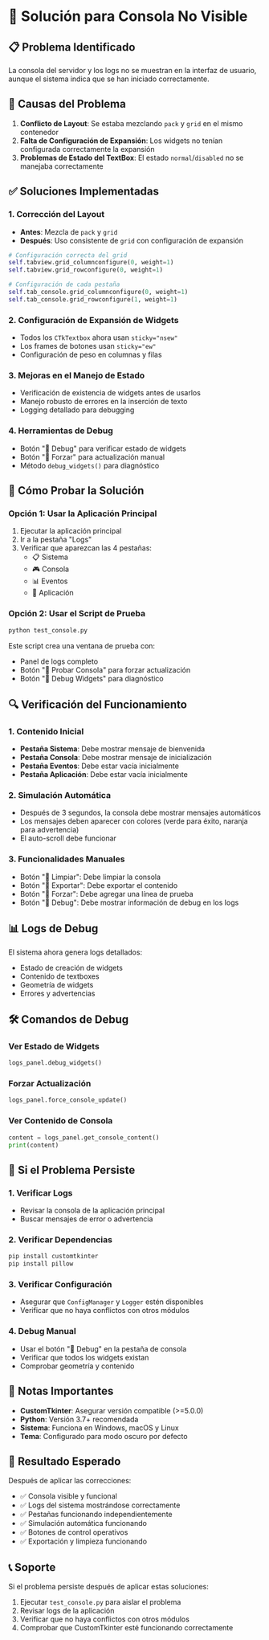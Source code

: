 # 🔧 Solución para Consola No Visible

## 📋 Problema Identificado

La consola del servidor y los logs no se muestran en la interfaz de usuario, aunque el sistema indica que se han iniciado correctamente.

## 🎯 Causas del Problema

1. **Conflicto de Layout**: Se estaba mezclando `pack` y `grid` en el mismo contenedor
2. **Falta de Configuración de Expansión**: Los widgets no tenían configurada correctamente la expansión
3. **Problemas de Estado del TextBox**: El estado `normal`/`disabled` no se manejaba correctamente

## ✅ Soluciones Implementadas

### 1. Corrección del Layout

- **Antes**: Mezcla de `pack` y `grid`
- **Después**: Uso consistente de `grid` con configuración de expansión

```python
# Configuración correcta del grid
self.tabview.grid_columnconfigure(0, weight=1)
self.tabview.grid_rowconfigure(0, weight=1)

# Configuración de cada pestaña
self.tab_console.grid_columnconfigure(0, weight=1)
self.tab_console.grid_rowconfigure(1, weight=1)
```

### 2. Configuración de Expansión de Widgets

- Todos los `CTkTextbox` ahora usan `sticky="nsew"`
- Los frames de botones usan `sticky="ew"`
- Configuración de peso en columnas y filas

### 3. Mejoras en el Manejo de Estado

- Verificación de existencia de widgets antes de usarlos
- Manejo robusto de errores en la inserción de texto
- Logging detallado para debugging

### 4. Herramientas de Debug

- Botón "🐛 Debug" para verificar estado de widgets
- Botón "🔄 Forzar" para actualización manual
- Método `debug_widgets()` para diagnóstico

## 🚀 Cómo Probar la Solución

### Opción 1: Usar la Aplicación Principal

1. Ejecutar la aplicación principal
2. Ir a la pestaña "Logs"
3. Verificar que aparezcan las 4 pestañas:
   - 📋 Sistema
   - 🎮 Consola
   - 📊 Eventos
   - 📱 Aplicación

### Opción 2: Usar el Script de Prueba

```bash
python test_console.py
```

Este script crea una ventana de prueba con:

- Panel de logs completo
- Botón "🧪 Probar Consola" para forzar actualización
- Botón "🐛 Debug Widgets" para diagnóstico

## 🔍 Verificación del Funcionamiento

### 1. Contenido Inicial

- **Pestaña Sistema**: Debe mostrar mensaje de bienvenida
- **Pestaña Consola**: Debe mostrar mensaje de inicialización
- **Pestaña Eventos**: Debe estar vacía inicialmente
- **Pestaña Aplicación**: Debe estar vacía inicialmente

### 2. Simulación Automática

- Después de 3 segundos, la consola debe mostrar mensajes automáticos
- Los mensajes deben aparecer con colores (verde para éxito, naranja para advertencia)
- El auto-scroll debe funcionar

### 3. Funcionalidades Manuales

- Botón "🧹 Limpiar": Debe limpiar la consola
- Botón "📁 Exportar": Debe exportar el contenido
- Botón "🔄 Forzar": Debe agregar una línea de prueba
- Botón "🐛 Debug": Debe mostrar información de debug en los logs

## 📊 Logs de Debug

El sistema ahora genera logs detallados:

- Estado de creación de widgets
- Contenido de textboxes
- Geometría de widgets
- Errores y advertencias

## 🛠️ Comandos de Debug

### Ver Estado de Widgets

```python
logs_panel.debug_widgets()
```

### Forzar Actualización

```python
logs_panel.force_console_update()
```

### Ver Contenido de Consola

```python
content = logs_panel.get_console_content()
print(content)
```

## 🔧 Si el Problema Persiste

### 1. Verificar Logs

- Revisar la consola de la aplicación principal
- Buscar mensajes de error o advertencia

### 2. Verificar Dependencias

```bash
pip install customtkinter
pip install pillow
```

### 3. Verificar Configuración

- Asegurar que `ConfigManager` y `Logger` estén disponibles
- Verificar que no haya conflictos con otros módulos

### 4. Debug Manual

- Usar el botón "🐛 Debug" en la pestaña de consola
- Verificar que todos los widgets existan
- Comprobar geometría y contenido

## 📝 Notas Importantes

- **CustomTkinter**: Asegurar versión compatible (>=5.0.0)
- **Python**: Versión 3.7+ recomendada
- **Sistema**: Funciona en Windows, macOS y Linux
- **Tema**: Configurado para modo oscuro por defecto

## 🎉 Resultado Esperado

Después de aplicar las correcciones:

- ✅ Consola visible y funcional
- ✅ Logs del sistema mostrándose correctamente
- ✅ Pestañas funcionando independientemente
- ✅ Simulación automática funcionando
- ✅ Botones de control operativos
- ✅ Exportación y limpieza funcionando

## 📞 Soporte

Si el problema persiste después de aplicar estas soluciones:

1. Ejecutar `test_console.py` para aislar el problema
2. Revisar logs de la aplicación
3. Verificar que no haya conflictos con otros módulos
4. Comprobar que CustomTkinter esté funcionando correctamente
